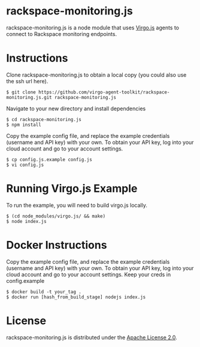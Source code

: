 rackspace-monitoring.js
========

rackspace-monitoring.js is a node module that uses [Virgo.js](http://virgo-agent-toolkit.github.io/) agents to connect to Rackspace monitoring endpoints.

Instructions
============

Clone rackspace-monitoring.js to obtain a local copy (you could also use the ssh url here). 

    $ git clone https://github.com/virgo-agent-toolkit/rackspace-monitoring.js.git rackspace-monitoring.js

Navigate to your new directory and install dependencies 

    $ cd rackspace-monitoring.js
    $ npm install

Copy the example config file, and replace the example credentials (username and API key) with your own. To obtain
your API key, log into your cloud account and go to your account settings.

    $ cp config.js.example config.js
    $ vi config.js

Running Virgo.js Example
========================

To run the example, you will need to build virgo.js locally.

    $ (cd node_modules/virgo.js/ && make) 
    $ node index.js

Docker Instructions
===================   
Copy the example config file, and replace the example credentials (username and API key) with your own. To obtain
your API key, log into your cloud account and go to your account settings. Keep your creds in config.example

    $ docker build -t your_tag .
    $ docker run [hash_from_build_stage] nodejs index.js

License
=======

rackspace-monitoring.js is distributed under the [Apache License 2.0][apache].

[apache]: http://www.apache.org/licenses/LICENSE-2.0.html
